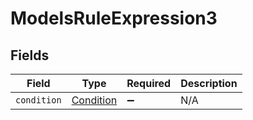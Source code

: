 # ModelsRuleExpression3


## Fields

| Field                                         | Type                                          | Required                                      | Description                                   |
| --------------------------------------------- | --------------------------------------------- | --------------------------------------------- | --------------------------------------------- |
| `condition`                                   | [Condition](../../models/shared/Condition.md) | :heavy_minus_sign:                            | N/A                                           |